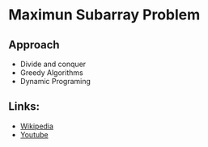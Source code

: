 # Maximun Subarray Problem

## Approach
* Divide and conquer
* Greedy Algorithms
* Dynamic Programing


## Links:
* [Wikipedia](https://en.wikipedia.org/wiki/Maximum_subarray_problem)
* [Youtube](https://www.youtube.com/watch?v=XoEOBo24brg)
